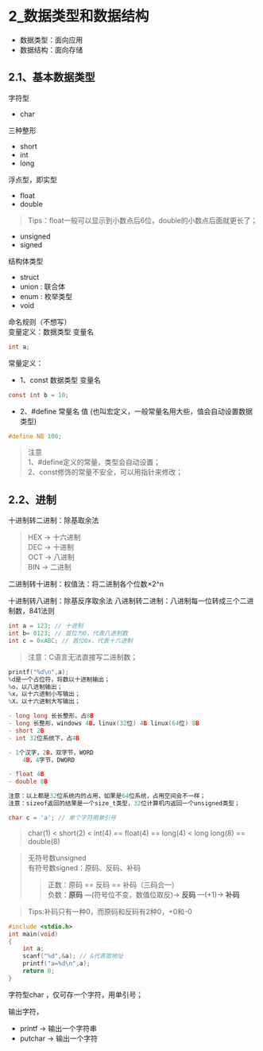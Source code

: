# 2_数据类型和数据结构

- 数据类型：面向应用
- 数据结构：面向存储

## 2.1、基本数据类型
字符型
- char

三种整形
- short
- int
- long 

浮点型，即实型
- float
- double
> Tips：float一般可以显示到小数点后6位，double的小数点后面就更长了；

- unsigned
- signed

结构体类型
- struct
- union : 联合体
- enum : 枚举类型
- void

命名规则（不想写）   
变量定义：数据类型 变量名
```c
int a;
```
常量定义：
- 1、const 数据类型 变量名
```c
const int b = 10;
```
- 2、#define 常量名 值  (也叫宏定义，一般常量名用大些，值会自动设置数据类型)
```c
#define NB 100;
```
> 注意    
> 1、#define定义的常量，类型会自动设置；   
> 2、const修饰的常量不安全，可以用指针来修改；   

## 2.2、进制
十进制转二进制：除基取余法
> HEX → 十六进制   
> DEC → 十进制   
> OCT → 八进制   
> BIN → 二进制   

二进制转十进制：权值法：将二进制各个位数×2^n

十进制转八进制：除基反序取余法
八进制转二进制：八进制每一位转成三个二进制数，841法则
```c
int a = 123; // 十进制
int b= 0123; // 首位为0，代表八进制数
int c = 0xABC; // 首位0x，代表十六进制
```
> 注意：C语言无法直接写二进制数；
```c
printf("%d\n",a);
%d是一个占位符，将数以十进制输出；
%o，以八进制输出；
%x，以十六进制小写输出；
%X，以十六进制大写输出；
```
```c
- long long 长长整形，占8B
- long 长整形，windows 4B，linux(32位) 4B linux(64位) 8B
- short 2B
- int 32位系统下，占4B

- 1个汉字，2B，双字节，WORD
    4B，4字节，DWORD

- float 4B
- double 8B

注意：以上都是32位系统内的占用，如果是64位系统，占用空间会不一样；
注意：sizeof返回的结果是一个size_t类型，32位计算机内返回一个unsigned类型；
```
```c
char c = 'a'; // 单个字符用单引号
```
> char(1) < short(2) < int(4) == float(4) == long(4) < long long(8) == double(8)   

> 无符号数unsigned   
> 有符号数signed：原码、反码、补码   
>>   正数：原码 == 反码 == 补码（三码合一）   
>>   负数：**原码** —(符号位不变，数值位取反)→ **反码** —(+1)→ **补码**   

> Tips:补码只有一种0，而原码和反码有2种0，+0和-0   

```c
#include <stdio.h>
int main(void)
{
    int a;
    scanf("%d",&a); // &代表取地址
    printf("a=%d\n",a);
    return 0;
}
```
字符型char ，仅可存一个字符，用单引号；   

输出字符，
- printf → 输出一个字符串
- putchar → 输出一个字符
